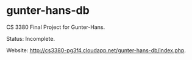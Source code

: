 # gunter-hans-db
CS 3380 Final Project for Gunter-Hans.

Status: Incomplete.

Website: http://cs3380-pg3f4.cloudapp.net/gunter-hans-db/index.php.

